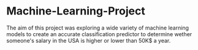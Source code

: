# Machine-Learning-Project
The aim of this project was exploring a wide variety of machine learning models to create an accurate classification predictor to determine wether someone's salary in the USA is higher or lower than 50K$ a year. 
